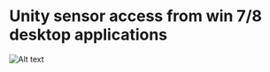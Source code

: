 Unity sensor access from win 7/8 desktop applications
========

![Alt text](http://full/path/to/img.jpg "Optional title")